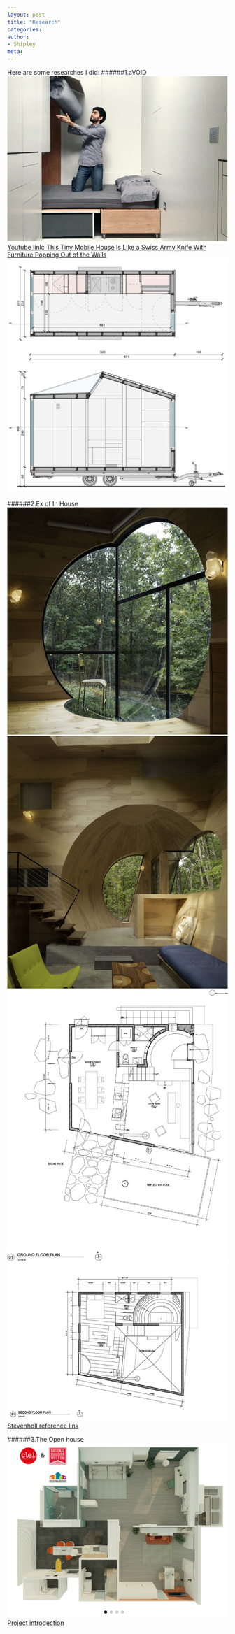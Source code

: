 ```yaml
---
layout: post
title: "Research"
categories:
author:
- Shipley
meta:
---
```

Here are some researches I did:
######1.aVOID
![Unfolded bed](https://raw.githubusercontent.com/Shipley-XinyuWang/3yr-Studio-Flexibility/master/assets/double-bed-avoid-768x579.jpg)
[Youtube link: This Tiny Mobile House Is Like a Swiss Army Knife With Furniture Popping Out of the Walls][a7df1b52]
![123](https://raw.githubusercontent.com/Shipley-XinyuWang/3yr-Studio-Flexibility/master/assets/aVOID-floorplan-section-soft-color-768x817.jpg)

  [a7df1b52]: https://www.youtube.com/watch?v=nSq9M3rIMnw "YTB"

######2.Ex of In House
![1](https://github.com/Shipley-XinyuWang/3yr-Studio-Flexibility/blob/master/assets/In/16-042-015A.jpg?raw=true)
![2](https://github.com/Shipley-XinyuWang/3yr-Studio-Flexibility/blob/master/assets/In/16-042-018A.jpg?raw=true)
![plan1](https://github.com/Shipley-XinyuWang/3yr-Studio-Flexibility/blob/master/assets/In/76f75c1f10609a6026dd6006a88227b0.jpg?raw=true)
![plan2](https://github.com/Shipley-XinyuWang/3yr-Studio-Flexibility/blob/master/assets/In/StevenHollArchitects_EOI_StevenHollArchitects_ExofInHouse__SecondFloor_WC.jpg?raw=true)
[Stevenholl reference link][e2e9f714]

  [e2e9f714]: https://www.stevenholl.com/projects/ex-of-in-house? "Steven holl project"

######3.The Open house
![openhouse](https://github.com/Shipley-XinyuWang/3yr-Studio-Flexibility/blob/master/assets/The-Open-House_scenario-2.gif?raw=true)
[Project introdection][57890e6d]


  [57890e6d]: https://pierluigicolombo.net/architecture/the-open-house/ "openhouse"
